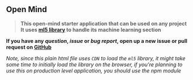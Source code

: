 ## Open Mind

> **This open-mind starter application that can be used on any project**
> **It uses [ml5 library](https://ml5js.org/) to handle its machine learning section**

**If you have any _question_, _issue_ or _bug report_, open up a new issue or pull request on [GitHub](https://github.com/cluster-11/open-mind-vanilla-javascript)**
<br />

_Note, since this plain html file uses `CDN` to load the `ml5` library, it might take some time to initially load the library on the browser, if you're planning to use this on production level application, you should use the npm module_
